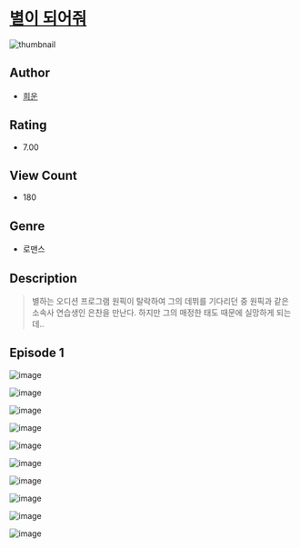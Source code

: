 # [별이 되어줘](https://comic.naver.com/challenge/list?titleId=810172)
![thumbnail](https://image-comic.pstatic.net/user_contents_data/challenge_comic/2023/05/23/366718/upload_7075495009414427186_480x623.jpeg)

## Author
- [희운](https://comic.naver.com/artistTitle?id=366718)

## Rating
- 7.00

## View Count
- 180

## Genre
- 로맨스

## Description
> 별하는 오디션 프로그램 원픽이 탈락하여 그의 데뷔를 기다리던 중 원픽과 같은 소속사 연습생인 은찬을 만난다. 하지만 그의 매정한 태도 때문에 실망하게 되는데..


## Episode 1
![image](https://image-comic.pstatic.net/user_contents_data/challenge_comic/2023/05/23/366718/upload_7148394830097900601.jpeg)

![image](https://image-comic.pstatic.net/user_contents_data/challenge_comic/2023/05/23/366718/upload_7365697884381196856.jpeg)

![image](https://image-comic.pstatic.net/user_contents_data/challenge_comic/2023/05/23/366718/upload_7149235917002204215.jpeg)

![image](https://image-comic.pstatic.net/user_contents_data/challenge_comic/2023/05/23/366718/upload_7377233061906769464.jpeg)

![image](https://image-comic.pstatic.net/user_contents_data/challenge_comic/2023/05/23/366718/upload_3918805888544302177.jpeg)

![image](https://image-comic.pstatic.net/user_contents_data/challenge_comic/2023/05/23/366718/upload_3630571147947489588.jpeg)

![image](https://image-comic.pstatic.net/user_contents_data/challenge_comic/2023/05/23/366718/upload_7221578495156172129.jpeg)

![image](https://image-comic.pstatic.net/user_contents_data/challenge_comic/2023/05/23/366718/upload_3487584244243642424.jpeg)

![image](https://image-comic.pstatic.net/user_contents_data/challenge_comic/2023/05/23/366718/upload_3559640518887629413.jpeg)

![image](https://image-comic.pstatic.net/user_contents_data/challenge_comic/2023/05/23/366718/upload_3688505515868107365.jpeg)
